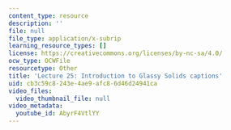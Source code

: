 ```yaml
---
content_type: resource
description: ''
file: null
file_type: application/x-subrip
learning_resource_types: []
license: https://creativecommons.org/licenses/by-nc-sa/4.0/
ocw_type: OCWFile
resourcetype: Other
title: 'Lecture 25: Introduction to Glassy Solids captions'
uid: cb3c59c8-243e-4ae9-afc8-6d46d24941ca
video_files:
  video_thumbnail_file: null
video_metadata:
  youtube_id: AbyrF4VtlYY
---
```

